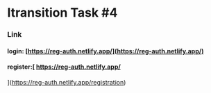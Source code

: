 # Itransition Task #4
### Link 
#### login: [https://reg-auth.netlify.app/](https://reg-auth.netlify.app/)
#### register:[ https://reg-auth.netlify.app/
](https://reg-auth.netlify.app/registration)
